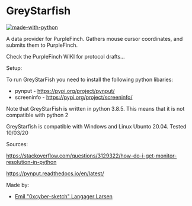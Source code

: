 # GreyStarfish
[![made-with-python](https://img.shields.io/badge/Made%20with-Python-1f425f.svg)](https://www.python.org/)

A data provider for PurpleFinch.
Gathers mouse cursor coordinates, and submits them to PurpleFinch.


Check the PurpleFinch WIKI for protocol drafts...

Setup:

To run GreyStarFish you need to install the following python libaries:

- pynput - https://pypi.org/project/pynput/
- screeninfo - https://pypi.org/project/screeninfo/

Note that GreyStarFish is written in python 3.8.5. This means that it is not compatible with python 2

GreyStarfish is compatible with Windows and Linux Ubunto 20.04. Tested 10/03/20


Sources:

https://stackoverflow.com/questions/3129322/how-do-i-get-monitor-resolution-in-python

https://pynput.readthedocs.io/en/latest/

Made by:
- [Emil "0xcyber-sketch" Langager Larsen](https://github.com/0xcyber-sketch)
